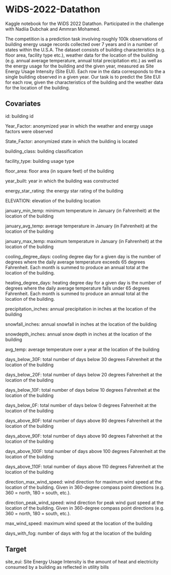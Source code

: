 # WiDS-2022-Datathon

Kaggle notebook for the WiDS 2022 Datathon. Participated in the challenge with Nadiia Dubchak and Ammran Mohamed.

The competition is a prediction task involving roughly 100k observations of building energy usage records collected over 7 years and in a number of states within the U.S.A. The dataset consists of building characteristics (e.g. floor area, facility type etc.), weather data for the location of the building (e.g. annual average temperature, annual total precipitation etc.) as well as the energy usage for the building and the given year, measured as Site Energy Usage Intensity (Site EUI). Each row in the data corresponds to the a single building observed in a given year. Our task is to predict the Site EUI for each row, given the characteristics of the building and the weather data for the location of the building.

## Covariates

id: building id

Year_Factor: anonymized year in which the weather and energy usage factors were observed

State_Factor: anonymized state in which the building is located

building_class: building classification

facility_type: building usage type

floor_area: floor area (in square feet) of the building

year_built: year in which the building was constructed

energy_star_rating: the energy star rating of the building

ELEVATION: elevation of the building location

january_min_temp: minimum temperature in January (in Fahrenheit) at the location of the building

january_avg_temp: average temperature in January (in Fahrenheit) at the location of the building

january_max_temp: maximum temperature in January (in Fahrenheit) at the location of the building

cooling_degree_days: cooling degree day for a given day is the number of degrees where the daily average temperature exceeds 65 degrees Fahrenheit. Each month is summed to produce an annual total at the location of the building.

heating_degree_days: heating degree day for a given day is the number of degrees where the daily average temperature falls under 65 degrees Fahrenheit. Each month is summed to produce an annual total at the location of the building.

precipitation_inches: annual precipitation in inches at the location of the building

snowfall_inches: annual snowfall in inches at the location of the building

snowdepth_inches: annual snow depth in inches at the location of the building

avg_temp: average temperature over a year at the location of the building

days_below_30F: total number of days below 30 degrees Fahrenheit at the location of the building

days_below_20F: total number of days below 20 degrees Fahrenheit at the location of the building

days_below_10F: total number of days below 10 degrees Fahrenheit at the location of the building

days_below_0F: total number of days below 0 degrees Fahrenheit at the location of the building

days_above_80F: total number of days above 80 degrees Fahrenheit at the location of the building

days_above_90F: total number of days above 90 degrees Fahrenheit at the location of the building

days_above_100F: total number of days above 100 degrees Fahrenheit at the location of the building

days_above_110F: total number of days above 110 degrees Fahrenheit at the location of the building

direction_max_wind_speed: wind direction for maximum wind speed at the location of the building. Given in 360-degree compass point directions (e.g. 360 = north, 180 = south, etc.).

direction_peak_wind_speed: wind direction for peak wind gust speed at the location of the building. Given in 360-degree compass point directions (e.g. 360 = north, 180 = south, etc.).

max_wind_speed: maximum wind speed at the location of the building

days_with_fog: number of days with fog at the location of the building

## Target

site_eui: Site Energy Usage Intensity is the amount of heat and electricity consumed by a building as reflected in utility bills
